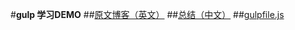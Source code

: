 #**gulp 学习DEMO**
##[原文博客（英文）](https://markgoodyear.com/2014/01/getting-started-with-gulp/)
##[总结（中文）](http://note.youdao.com/yws/public/redirect/share?id=56fba311fc91e6dc1c1dcd58a01932fe&type=false)
##[gulpfile.js](gulpfile.js)
